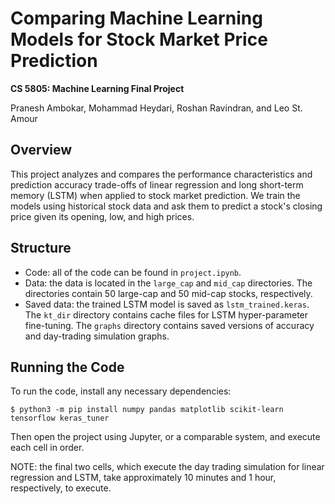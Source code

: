 # Comparing Machine Learning Models for Stock Market Price Prediction

**CS 5805: Machine Learning Final Project**

Pranesh Ambokar, Mohammad Heydari, Roshan Ravindran, and Leo St. Amour

## Overview

This project analyzes and compares the performance characteristics and prediction accuracy trade-offs of linear regression and long short-term memory (LSTM) when applied to stock market prediction.
We train the models using historical stock data and ask them to predict a stock's closing price given its opening, low, and high prices.

## Structure

- Code: all of the code can be found in `project.ipynb`.
- Data: the data is located in the `large_cap` and `mid_cap` directories.
The directories contain 50 large-cap and 50 mid-cap stocks, respectively.
- Saved data: the trained LSTM model is saved as `lstm_trained.keras`.
The `kt_dir` directory contains cache files for LSTM hyper-parameter fine-tuning.
The `graphs` directory contains saved versions of accuracy and day-trading simulation graphs.

## Running the Code

To run the code, install any necessary dependencies:


```
$ python3 -m pip install numpy pandas matplotlib scikit-learn tensorflow keras_tuner
```

Then open the project using Jupyter, or a comparable system, and execute each cell in order.

NOTE: the final two cells, which execute the day trading simulation for linear regression and LSTM, take approximately 10 minutes and 1 hour, respectively, to execute.
